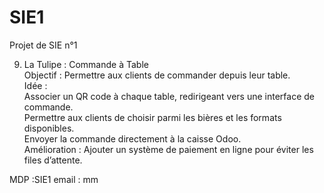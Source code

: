 # SIE1
Projet de SIE n°1


9. La Tulipe : Commande à Table  
Objectif : Permettre aux clients de commander depuis leur table.  
Idée :  
Associer un QR code à chaque table, redirigeant vers une interface de commande.  
Permettre aux clients de choisir parmi les bières et les formats disponibles.  
Envoyer la commande directement à la caisse Odoo.  
Amélioration : Ajouter un système de paiement en ligne pour éviter les files d’attente.  



MDP :SIE1
email : mm
